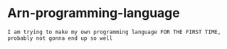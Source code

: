 # Arn-programming-language
	I am trying to make my own programming language FOR THE FIRST TIME, probably not gonna end up so well
